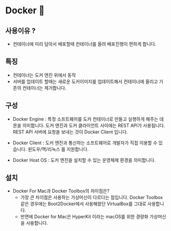 # Docker 🚀

## 사용이유 ?

- 컨테이너에 미리 담아서 배포할때 컨테이너를 올려 배포진행이 편하게 합니다.

## 특징

- 컨테이너는 도커 엔진 위에서 동작
- 서버를 업데이트 할때는 새로운 도커이미지를 업데이트해서 컨테이너에 올리고 기존의 컨테이너는 제거합니다.

## 구성

- Docker Engine : 특정 소프트웨어를 도커 컨테이너로 만들고 실행하게 해주는 데몬을 의미합니다. 도커 엔진과 도커 클라이언트 사이에는 REST API가 사용됩니다. REST API 서버에 요청을 보내는 것이 Docker Client 입니다.

- Docker Client : 도커 엔진과 통신하는 소프트웨어로 개발자가 직접 이용할 수 있습니다. 윈도우/맥/리눅스 를 지원합니다.

- Docker Host OS : 도커 엔진을 설치할 수 있는 운영체제 환경을 의미합니다.

## 설치

- Docker For Mac과 Docker Toolbox의 차이점은?
  - 가장 큰 차이점은 사용하는 가상머신이 다르다는 점입니다. Docker Toolbox 같은 경우에는 Boot2Docker에서 사용해왔던 VirtualBox를 그대로 사용합니다. 
  - 반면에 Docker for Mac은 HyperKit 이라는 macOS를 위한 경량화 가상머신을 사용합니다.